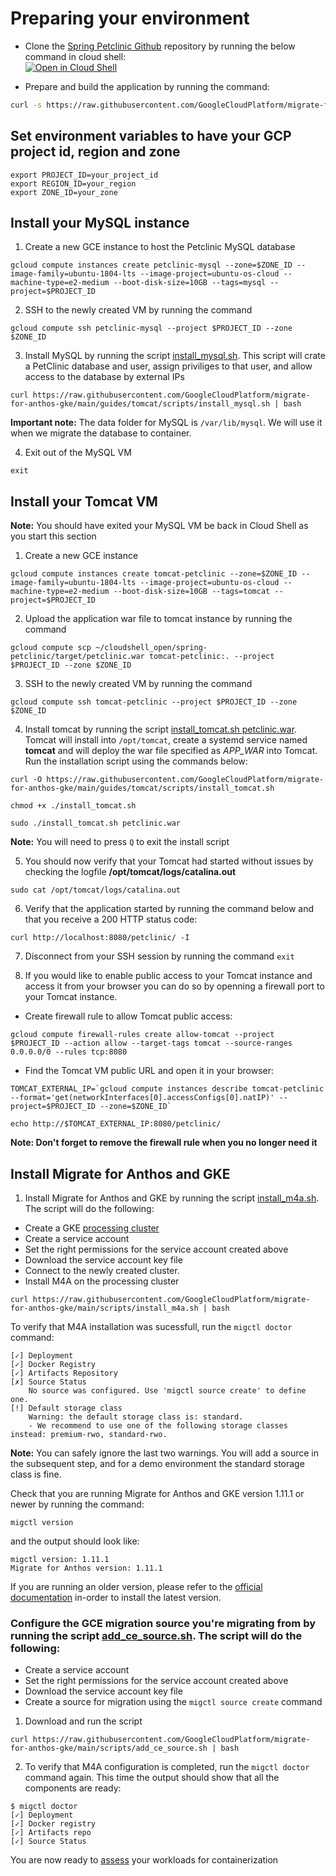 # Preparing your environment

* Clone the [Spring Petclinic Github](https://github.com/spring-projects/spring-petclinic) repository by running the below command in cloud shell:  
[![Open in Cloud Shell](https://gstatic.com/cloudssh/images/open-btn.svg)](https://ssh.cloud.google.com/cloudshell/editor?cloudshell_git_repo=https%3A%2F%2Fgithub.com%2Fspring-projects%2Fspring-petclinic.git)

* Prepare and build the application by running the command:
``` sh
curl -s https://raw.githubusercontent.com/GoogleCloudPlatform/migrate-for-anthos-gke/main/guides/tomcat/scripts/prepare_and_build_petclinic.sh | bash
```

## Set environment variables to have your GCP project id, region and zone 
```
export PROJECT_ID=your_project_id
export REGION_ID=your_region
export ZONE_ID=your_zone
```

## Install your MySQL instance
1. Create a new GCE instance to host the Petclinic MySQL database
```
gcloud compute instances create petclinic-mysql --zone=$ZONE_ID --image-family=ubuntu-1804-lts --image-project=ubuntu-os-cloud --machine-type=e2-medium --boot-disk-size=10GB --tags=mysql --project=$PROJECT_ID
```

2. SSH to the newly created VM by running the command  
```
gcloud compute ssh petclinic-mysql --project $PROJECT_ID --zone $ZONE_ID
```

3. Install MySQL by running the script [install_mysql.sh](../scripts/install_mysql.sh). This script will crate a PetClinic database and user, assign priviliges to that user, and allow access to the database by external IPs
```
curl https://raw.githubusercontent.com/GoogleCloudPlatform/migrate-for-anthos-gke/main/guides/tomcat/scripts/install_mysql.sh | bash
```
**Important note:** The data folder for MySQL is `/var/lib/mysql`. We will use it when we migrate the database to container.

4. Exit out of the MySQL VM
```
exit
```

## Install your Tomcat VM

**Note:** You should have exited your MySQL VM be back in Cloud Shell as you start this section

1. Create a new GCE instance  
```
gcloud compute instances create tomcat-petclinic --zone=$ZONE_ID --image-family=ubuntu-1804-lts --image-project=ubuntu-os-cloud --machine-type=e2-medium --boot-disk-size=10GB --tags=tomcat --project=$PROJECT_ID
```

2. Upload the application war file to tomcat instance by running the command  
```
gcloud compute scp ~/cloudshell_open/spring-petclinic/target/petclinic.war tomcat-petclinic:. --project $PROJECT_ID --zone $ZONE_ID
```

3. SSH to the newly created VM by running the command  
```
gcloud compute ssh tomcat-petclinic --project $PROJECT_ID --zone $ZONE_ID
```

4. Install tomcat by running the script [install_tomcat.sh petclinic.war](../scripts/install_tomcat.sh). Tomcat will install into `/opt/tomcat`, create a systemd service named **tomcat** and will deploy the war file specified as *APP_WAR* into Tomcat. Run the installation script using the commands below:  
```
curl -O https://raw.githubusercontent.com/GoogleCloudPlatform/migrate-for-anthos-gke/main/guides/tomcat/scripts/install_tomcat.sh

chmod +x ./install_tomcat.sh

sudo ./install_tomcat.sh petclinic.war
```

**Note:** You will need to press `Q` to exit the install script

5. You should now verify that your Tomcat had started without issues by checking the logfile **/opt/tomcat/logs/catalina.out**
```
sudo cat /opt/tomcat/logs/catalina.out
```

6. Verify that the application started by running the command below and that you receive a 200 HTTP status code:  
```
curl http://localhost:8080/petclinic/ -I
```

7. Disconnect from your SSH session by running the command `exit`

8. If you would like to enable public access to your Tomcat instance and access it from your browser you can do so by openning a firewall port to your Tomcat instance.  

* Create firewall rule to allow Tomcat public access:
```
gcloud compute firewall-rules create allow-tomcat --project $PROJECT_ID --action allow --target-tags tomcat --source-ranges 0.0.0.0/0 --rules tcp:8080
```

* Find the Tomcat VM public URL and open it in your browser:
```
TOMCAT_EXTERNAL_IP=`gcloud compute instances describe tomcat-petclinic   --format='get(networkInterfaces[0].accessConfigs[0].natIP)' --project=$PROJECT_ID --zone=$ZONE_ID`

echo http://$TOMCAT_EXTERNAL_IP:8080/petclinic/
```
**Note: Don't forget to remove the firewall rule when you no longer need it**

## Install Migrate for Anthos and GKE
1. Install Migrate for Anthos and GKE by running the script [install_m4a.sh](../../../scripts/install_m4a.sh). The script will do the following:  
* Create a GKE [processing cluster](https://cloud.google.com/migrate/anthos/docs/configuring-a-cluster)
* Create a service account
* Set the right permissions for the service account created above
* Download the service account key file
* Connect to the newly created cluster.
* Install M4A on the processing cluster
```
curl https://raw.githubusercontent.com/GoogleCloudPlatform/migrate-for-anthos-gke/main/scripts/install_m4a.sh | bash
```

To verify that M4A installation was sucessfull, run the `migctl doctor` command:
```
[✓] Deployment
[✓] Docker Registry
[✓] Artifacts Repository
[✗] Source Status
    No source was configured. Use 'migctl source create' to define one.
[!] Default storage class
    Warning: the default storage class is: standard.
    - We recommend to use one of the following storage classes instead: premium-rwo, standard-rwo.
```

**Note:** You can safely ignore the last two warnings. You will add a source in the subsequent step, and for a demo environment the standard storage class is fine. 

Check that you are running Migrate for Anthos and GKE version 1.11.1 or newer by running the command:
```
migctl version
```
and the output should look like:
```
migctl version: 1.11.1
Migrate for Anthos version: 1.11.1
```
If you are running an older version, please refer to the [official documentation](https://cloud.google.com/migrate/anthos/docs/installing-migrate-components) in-order to install the latest version.

### Configure the GCE migration source you're migrating from by running the script [add_ce_source.sh](../../../scripts/add_ce_source.sh). The script will do the following:
* Create a service account
* Set the right permissions for the service account created above
* Download the service account key file
* Create a source for migration using the `migctl source create` command

1) Download and run the script
```
curl https://raw.githubusercontent.com/GoogleCloudPlatform/migrate-for-anthos-gke/main/scripts/add_ce_source.sh | bash
```

2) To verify that M4A configuration is completed, run the `migctl doctor` command again. This time the output should show that all the components are ready:
```
$ migctl doctor
[✓] Deployment
[✓] Docker registry
[✓] Artifacts repo
[✓] Source Status
```

You are now ready to [assess](../2-assess/README.md) your workloads for containerization